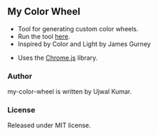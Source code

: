## My Color Wheel

* Tool for generating custom color wheels.
* Run the tool [here](https://xankill3r.github.io/my-color-wheel/).
* Inspired by Color and Light by James Gurney

- Uses the [Chrome.js](https://github.com/gka/chroma.js) library.

### Author

my-color-wheel is written by Ujwal Kumar.

### License

Released under MIT license.
